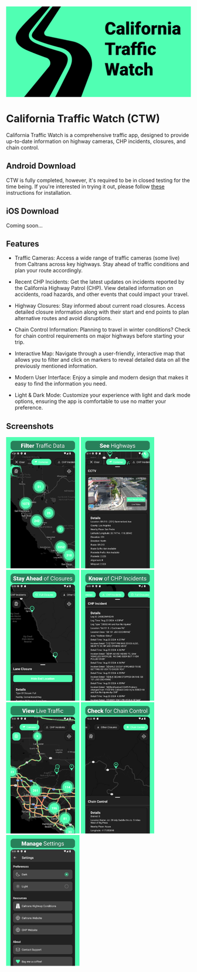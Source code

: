 ![Feature_Graphic](./assets/Feature_Graphic.png)
# California Traffic Watch (CTW)
California Traffic Watch is a comprehensive traffic app, designed to provide up-to-date information on highway cameras, CHP incidents, closures, and chain control.

## Android Download
CTW is fully completed, however, it's required to be in closed testing for the time being. If you're interested in trying it out, please follow [these](https://github.com/KallosP/CaliforniaTrafficWatchPreview/blob/main/ANDROID_INSTALL.md) instructions for installation.

## iOS Download
Coming soon...

## Features
- Traffic Cameras: Access a wide range of traffic cameras (some live) from Caltrans across key highways. Stay ahead of traffic conditions and plan your route accordingly.

- Recent CHP Incidents: Get the latest updates on incidents reported by the California Highway Patrol (CHP). View detailed information on accidents, road hazards, and other events that could impact your travel.

- Highway Closures: Stay informed about current road closures. Access detailed closure information along with their start and end points to plan alternative routes and avoid disruptions.

- Chain Control Information: Planning to travel in winter conditions? Check for chain control requirements on major highways before starting your trip.

- Interactive Map: Navigate through a user-friendly, interactive map that allows you 
to filter and click on markers to reveal detailed data on all the previously mentioned information.

- Modern User Interface: Enjoy a simple and modern design that makes it easy to find the information you need.

- Light & Dark Mode: Customize your experience with light and dark mode options, ensuring the app is comfortable to use no matter your preference.

## Screenshots
<img src="./assets/Image_1.png" width="200" /> <img src="./assets/Image_2.png" width="200" />
<img src="./assets/Image_3.png" width="200" />
<img src="./assets/Image_4.png" width="200" />
<img src="./assets/Image_5.png" width="200" />
<img src="./assets/Image_7.png" width="200" />
<img src="./assets/Image_6.png" width="200" />

